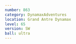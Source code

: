 ```yaml
---
number: 863
category: DynamaxAdventures
location: Grand Antre Dynamax
level: 65
version: SW
ball: ultra
---
```

